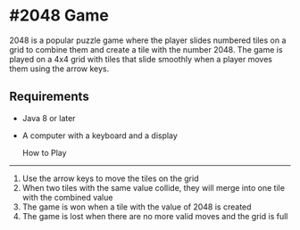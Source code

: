 #2048 Game
=============
2048 is a popular puzzle game where the player slides numbered tiles on a grid to combine them and create a tile with the number 2048. 
The game is played on a 4x4 grid with tiles that slide smoothly when a player moves them using the arrow keys.

Requirements
------------

* Java 8 or later
* A computer with a keyboard and a display

  How to Play
-----------

1. Use the arrow keys to move the tiles on the grid
2. When two tiles with the same value collide, they will merge into one tile with the combined value
3. The game is won when a tile with the value of 2048 is created
4. The game is lost when there are no more valid moves and the grid is full

